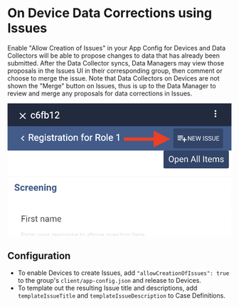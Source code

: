 # On Device Data Corrections using Issues

Enable "Allow Creation of Issues" in your App Config for Devices and Data Collectors will be able to propose changes to data that has already been submitted. After the Data Collector syncs, Data Managers may view those proposals in the Issues UI in their corresponding group, then comment or choose to merge the issue. Note that Data Collectors on Devices are not shown the "Merge" button on Issues, thus is up to the Data Manager to review and merge any proposals for data corrections in Issues.

![New Issue on Device Button](./new-issue-on-device-button.png)

## Configuration
- To enable Devices to create Issues, add `"allowCreationOfIssues": true` to the group's `client/app-config.json` and release to Devices.
- To template out the resulting Issue title and descriptions, add `templateIssueTitle` and `templateIssueDescription` to Case Definitions.

